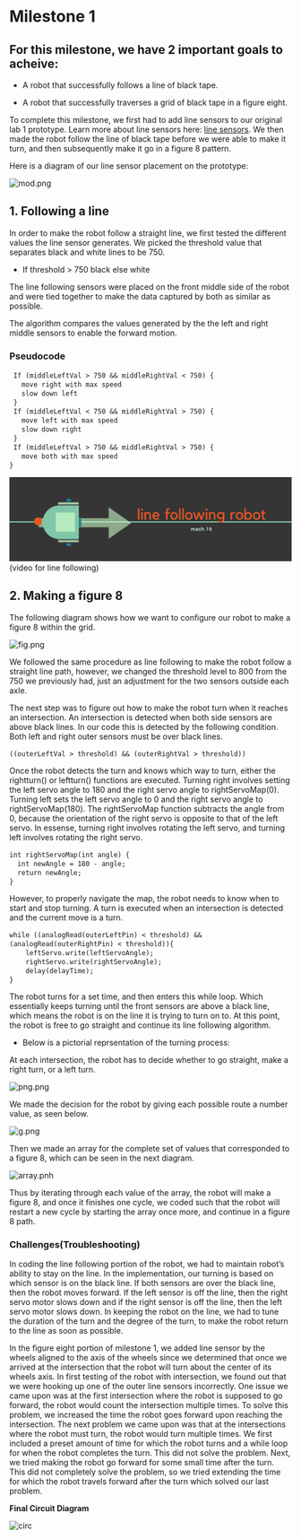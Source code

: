 
# Milestone 1

## For this milestone, we have 2 important goals to acheive:

  * A robot that successfully follows a line of black tape.
  
  * A robot that successfully traverses a grid of black tape in a figure eight.
  
  
  

To complete this milestone, we first had to add line sensors to our original lab 1 prototype. Learn more about line sensors here: [line sensors](https://www.sparkfun.com/products/9453). We then made the robot follow the line of black tape before we were able to make it turn, and then subsequently make it go in a figure 8 pattern. 

Here is a diagram of our line sensor placement on the prototype:


![mod.png](./mod.png) 



## 1. Following a line
In order to make the robot follow a straight line, we first tested the different values the line sensor generates. We picked the threshold value that separates black and white lines to be 750. 

  * If threshold > 750 black else white

The line following sensors were placed on the front middle side of the robot and were tied together to make the data captured by both as similar as possible. 

The algorithm compares the values generated by the the left and right middle sensors to enable the forward motion. 

### Pseudocode
 
 ``` arduino
  If (middleLeftVal > 750 && middleRightVal < 750) {
    move right with max speed 
    slow down left
  }
  If (middleLeftVal < 750 && middleRightVal > 750) {
    move left with max speed
    slow down right
  }
  If (middleLeftVal > 750 && middleRightVal > 750) {
    move both with max speed
}
```
![line_follow.png](line_follow.png)
(video for line following)

## 2. Making a figure 8

The following diagram shows how we want to configure our robot to make a figure 8 within the grid.

![fig.png](figure.png)

We followed the same procedure as line following to make the robot follow a straight line path, however, we changed the threshold level to 800 from the 750 we previously had, just an adjustment for the two sensors outside each axle. 

The next step was to figure out how to make the robot turn when it reaches an intersection. An intersection is detected when both side sensors are above black lines. In our code this is detected by the following condition. Both left and right outer sensors must be over black lines.

```Arduino
((outerLeftVal > threshold) && (outerRightVal > threshold))
```

Once the robot detects the turn and knows which way to turn, either the rightturn() or leftturn() functions are executed. Turning right involves setting the left servo angle to 180 and the right servo angle to rightServoMap(0). Turning left sets the left servo angle to 0 and the right servo angle to rightServoMap(180). The rightServoMap function subtracts the angle from 0, because the orientation of the right servo is opposite to that of the left servo. In essense, turning right involves rotating the left servo, and turning left involves rotating the right servo. 

```Arduino
int rightServoMap(int angle) {
  int newAngle = 180 - angle;
  return newAngle;
}
```

However, to properly navigate the map, the robot needs to know when to start and stop turning. A turn is executed when an intersection is detected and the current move is a turn.

```Arduino
while ((analogRead(outerLeftPin) < threshold) && (analogRead(outerRightPin) < threshold)){
    leftServo.write(leftServoAngle);
    rightServo.write(rightServoAngle);
    delay(delayTime);
}
```

The robot turns for a set time, and then enters this while loop. Which essentially keeps turning until the front sensors are above a black line, which means the robot is on the line it is trying to turn on to. At this point, the robot is free to go straight and continue its line following algorithm.

* Below is a pictorial reprsentation of the turning process:

At each intersection, the robot has to decide whether to go straight, make a right turn, or a left turn.

![png.png](png.png)

We made the decision for the robot by giving each possible route a number value, as seen below.

![g.png](g.png)

Then we made an array for the complete set of values that corresponded to a figure 8, which can be seen in the next diagram.

![array.pnh](arrays.png)

Thus by iterating through each value of the array, the robot will make a figure 8, and once it finishes one cycle, we coded such that the robot will restart a new cycle by starting the array once more, and continue in a figure 8 path.
 
### Challenges(Troubleshooting)
In coding the line following portion of the robot, we had to maintain robot’s ability to stay on the line. In the implementation, our turning is based on which sensor is on the black line. If both sensors are over the black line, then the robot moves forward. If the left sensor is off the line, then the right servo motor slows down and if the right sensor is off the line, then the left servo motor slows down. In keeping the robot on the line, we had to tune the duration of the turn and the degree of the turn, to make the robot return to the line as soon as possible.

In the figure eight portion of milestone 1, we added line sensor by the wheels aligned to the axis of the wheels since we determined that once we arrived at the intersection that the robot will turn about the center of its wheels axis. In first testing of the robot with intersection, we found out that we were hooking up one of the outer line sensors incorrectly. One issue we came upon was at the first intersection where the robot is supposed to go forward, the robot would count the intersection multiple times. To solve this problem, we increased the time the robot goes forward upon reaching the intersection. The next problem we came upon was that at the intersections where the robot must turn, the robot would turn multiple times. We first included a preset amount of time for which the robot turns and a while loop for when the robot completes the turn. This did not solve the problem. Next, we tried making the robot go forward for some small time after the turn. This did not completely solve the problem, so we tried extending the time for which the robot travels forward after the turn which solved our last problem.


**Final Circuit Diagram**

![circ](ccc.png)
